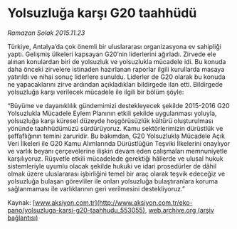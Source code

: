 # Yolsuzluğa karşı G20 taahhüdü

*Ramazan Solak 2015.11.23*

<div class="pNewsDetailMainContent ctx_content" itemprop="articleBody">
 <p>
  Türkiye, Antalya’da çok önemli bir uluslararası organizasyona ev sahipliği yaptı. Gelişmiş ülkeleri kapsayan G20’nin liderlerini ağırladı. Zirvede ele alınan konulardan biri de yolsuzluk ve yolsuzlukla mücadele idi. Bu konuda daha önceki zirvelere istinaden hazırlanan raporlar ilgili kurullarda masaya yatırıldı ve nihai sonuç liderlere sunuldu. Liderler de G20 olarak bu konuda ne yapacaklarını zirve ardından açıkladıkları bildirgede ilan etti. Bildirgede yolsuzluğa karşı verilecek mücadele ile ilgili bir bölüm şöyle:
 </p>
 <p>
  “Büyüme ve dayanıklılık gündemimizi destekleyecek şekilde 2015-2016 G20 Yolsuzlukla Mücadele Eylem Planının etkili şekilde uygulanması yoluyla, yolsuzluğa karşı küresel düzeyde hoşgörüsüzlük kültürü oluşturulması yönünde taahhüdümüzü sürdürüyoruz. Kamu sektörlerimizin dürüstlük ve şeffaflığının temini zaruridir. Bu bakımdan, G20 Yolsuzlukla Mücadele Açık Veri İlkeleri ile G20 Kamu Alımlarında Dürüstlüğün Teşviki İlkelerini onaylıyor ve varlık beyanı çerçevelerine ilişkin devam eden çalışmaları memnuniyetle karşılıyoruz. Rüşvetle etkili mücadelede gerektiği hâllerde ve ulusal hukuk sistemleriyle uyumlu olacak şekilde hukuki ve idari prosedürler de dâhil olmak üzere uluslararası işbirliğini temel bir araç olarak teşvik edeceğiz ve yolsuzluğa bulaşan görevliler ile onları yolsuzluğa bulaştıranlara koruma sağlanmaması ile varlıklarının geri verilmesini destekliyoruz.”
 </p>
</div>


Kaynak: [www.aksiyon.com.tr](http://www.aksiyon.com.tr/eko-pano/yolsuzluga-karsi-g20-taahhudu_553055), [web.archive.org (arşiv bağlantısı)](http://web.archive.org/web/20151125155436/http://www.aksiyon.com.tr/eko-pano/yolsuzluga-karsi-g20-taahhudu_553055)
